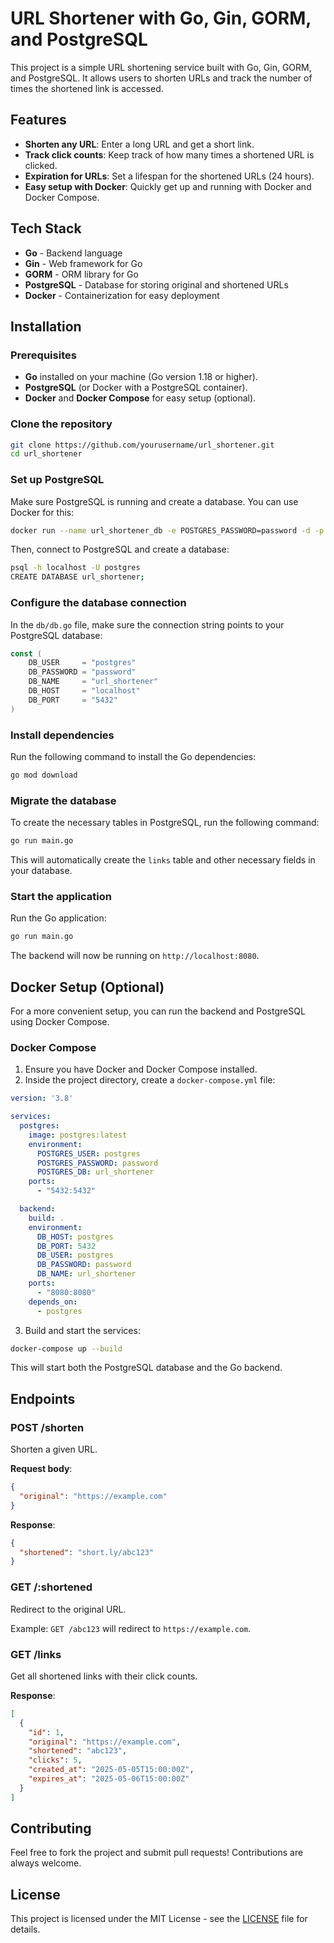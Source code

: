# URL Shortener with Go, Gin, GORM, and PostgreSQL

This project is a simple URL shortening service built with Go, Gin, GORM, and PostgreSQL. It allows users to shorten URLs and track the number of times the shortened link is accessed.

## Features

* **Shorten any URL**: Enter a long URL and get a short link.
* **Track click counts**: Keep track of how many times a shortened URL is clicked.
* **Expiration for URLs**: Set a lifespan for the shortened URLs (24 hours).
* **Easy setup with Docker**: Quickly get up and running with Docker and Docker Compose.

## Tech Stack

* **Go** - Backend language
* **Gin** - Web framework for Go
* **GORM** - ORM library for Go
* **PostgreSQL** - Database for storing original and shortened URLs
* **Docker** - Containerization for easy deployment

## Installation

### Prerequisites

* **Go** installed on your machine (Go version 1.18 or higher).
* **PostgreSQL** (or Docker with a PostgreSQL container).
* **Docker** and **Docker Compose** for easy setup (optional).

### Clone the repository

```bash
git clone https://github.com/yourusername/url_shortener.git
cd url_shortener
```

### Set up PostgreSQL

Make sure PostgreSQL is running and create a database. You can use Docker for this:

```bash
docker run --name url_shortener_db -e POSTGRES_PASSWORD=password -d -p 5432:5432 postgres
```

Then, connect to PostgreSQL and create a database:

```bash
psql -h localhost -U postgres
CREATE DATABASE url_shortener;
```

### Configure the database connection

In the `db/db.go` file, make sure the connection string points to your PostgreSQL database:

```go
const (
    DB_USER     = "postgres"
    DB_PASSWORD = "password"
    DB_NAME     = "url_shortener"
    DB_HOST     = "localhost"
    DB_PORT     = "5432"
)
```

### Install dependencies

Run the following command to install the Go dependencies:

```bash
go mod download
```

### Migrate the database

To create the necessary tables in PostgreSQL, run the following command:

```bash
go run main.go
```

This will automatically create the `links` table and other necessary fields in your database.

### Start the application

Run the Go application:

```bash
go run main.go
```

The backend will now be running on `http://localhost:8080`.

## Docker Setup (Optional)

For a more convenient setup, you can run the backend and PostgreSQL using Docker Compose.

### Docker Compose

1. Ensure you have Docker and Docker Compose installed.
2. Inside the project directory, create a `docker-compose.yml` file:

```yaml
version: '3.8'

services:
  postgres:
    image: postgres:latest
    environment:
      POSTGRES_USER: postgres
      POSTGRES_PASSWORD: password
      POSTGRES_DB: url_shortener
    ports:
      - "5432:5432"

  backend:
    build: .
    environment:
      DB_HOST: postgres
      DB_PORT: 5432
      DB_USER: postgres
      DB_PASSWORD: password
      DB_NAME: url_shortener
    ports:
      - "8080:8080"
    depends_on:
      - postgres
```

3. Build and start the services:

```bash
docker-compose up --build
```

This will start both the PostgreSQL database and the Go backend.

## Endpoints

### **POST /shorten**

Shorten a given URL.

**Request body**:

```json
{
  "original": "https://example.com"
}
```

**Response**:

```json
{
  "shortened": "short.ly/abc123"
}
```

### **GET /\:shortened**

Redirect to the original URL.

Example: `GET /abc123` will redirect to `https://example.com`.

### **GET /links**

Get all shortened links with their click counts.

**Response**:

```json
[
  {
    "id": 1,
    "original": "https://example.com",
    "shortened": "abc123",
    "clicks": 5,
    "created_at": "2025-05-05T15:00:00Z",
    "expires_at": "2025-05-06T15:00:00Z"
  }
]
```

## Contributing

Feel free to fork the project and submit pull requests! Contributions are always welcome.

## License

This project is licensed under the MIT License - see the [LICENSE](LICENSE) file for details.
